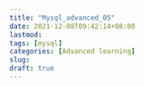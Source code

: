 ```yaml
---
title: "Mysql_advanced_05"
date: 2021-12-08T09:42:14+08:00
lastmod:
tags: [mysql]
categories: [Advanced learning]
slug:
draft: true
---
```


